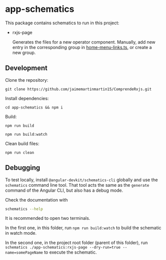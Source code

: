 # app-schematics

This package contains schematics to run in this project:

- rxjs-page
  
  Generates the files for a new operator component. Manually, add new entry in the corresponding group in [home-menu-links.ts](../src/app/home-menu/home-menu-links.ts), or create a new group.

## Development

Clone the repository:

```text
git clone https://github.com/jaimemartinmartin15/ComprendeRxjs.git
```

Install dependencies:

```text
cd app-schematics && npm i
```

Build:

```text
npm run build
```

```text
npm run build:watch
```

Clean build files:

```text
npm run clean
```

## Debugging

To test locally, install `@angular-devkit/schematics-cli` globally and use the `schematics` command line tool. That tool acts the same as the `generate` command of the Angular CLI, but also has a debug mode.

Check the documentation with

```bash
schematics --help
```

It is recommended to open two terminals.

In the first one, in this folder, run `npm run build:watch` to build the schematic in watch mode.

In the second one, in the project root folder (parent of this folder), run `schematics ./app-schematics:rxjs-page --dry-run=true --name=somePageName` to execute the schematic.
